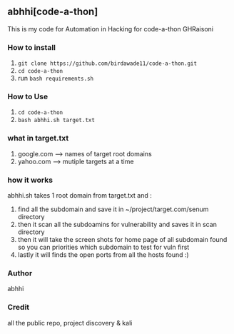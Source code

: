  abhhi[code-a-thon]
 ----------------------------------
This is my code for Automation in Hacking for code-a-thon GHRaisoni
### How to install

1. ``git clone https://github.com/birdawade11/code-a-thon.git``
1. ``cd code-a-thon``
1. run ``bash requirements.sh``

### How to Use
1. ``cd code-a-thon``
1. ``bash abhhi.sh target.txt``
### what in target.txt
1. google.com  --> names of target root domains
2. yahoo.com   --> mutiple targets at a time

### how it works
abhhi.sh takes 1 root domain from target.txt and :
1. find all the subdomain and save it in ~/project/target.com/senum directory
2. then it scan all the subdoamins for vulnerability and saves it in scan directory
3. then it will take the screen shots for home page of all subdomain found so you can priorities which subdomain to test for vuln first
4. lastly it will finds the open ports from all the hosts found :)

### Author
abhhi

### Credit 
all the public repo, project discovery & kali
